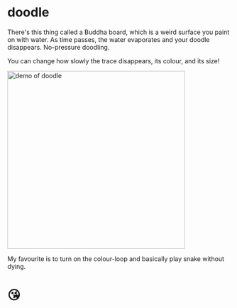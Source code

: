 # doodle

There's this thing called a Buddha board, which is a weird surface you paint on with water. As time passes, the water evaporates and your doodle disappears. No-pressure doodling.

You can change how slowly the trace disappears, its colour, and its size!

<img src="https://cloud.githubusercontent.com/assets/1369170/24625183/10c6bc8a-1863-11e7-8166-82890acb0ff7.gif" height="400" alt="demo of doodle">

My favourite is to turn on the colour-loop and basically play snake without dying.

# 😘
